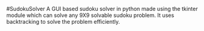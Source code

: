 #SudokuSolver
A GUI based sudoku solver in python made using the tkinter module which can solve any 9X9 solvable sudoku problem. It uses backtracking to solve the problem efficiently.
